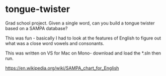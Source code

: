 # tongue-twister
Grad school project.  Given a single word, can you build a tongue twister based on a SAMPA database? 

This was fun - basically I had to look at the features of English to figure out what was a close word vowels and consonants.

This was written on VS for Mac on Mono- download and load the *.sln then run.  

https://en.wikipedia.org/wiki/SAMPA_chart_for_English
